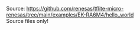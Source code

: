 Source: https://github.com/renesas/tflite-micro-renesas/tree/main/examples/EK-RA6M4/hello_world <br />
Source files only! <br />

	